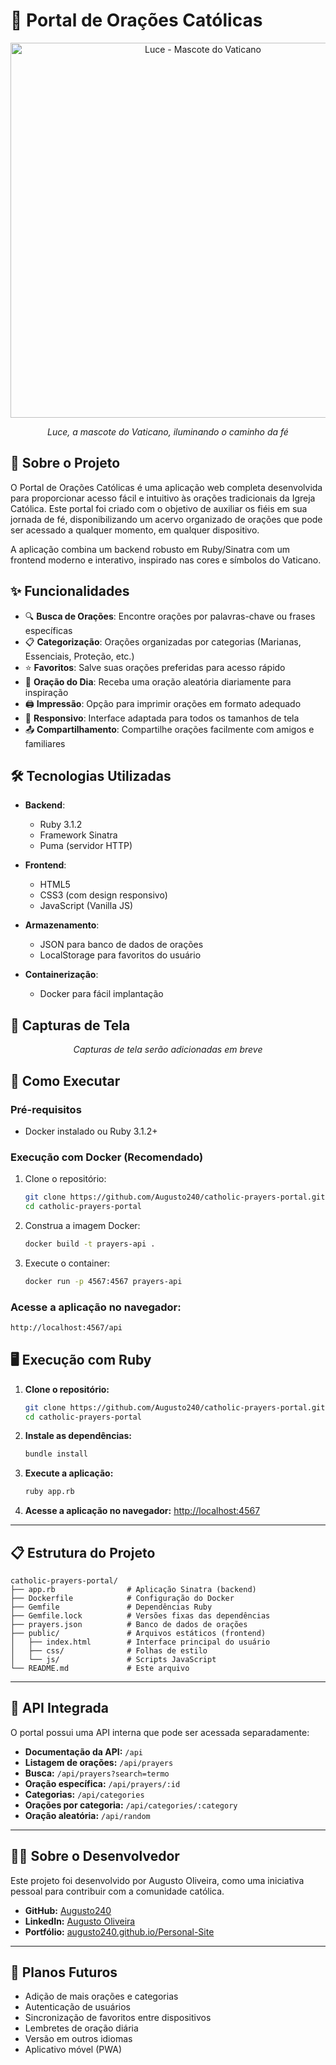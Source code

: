 # 🙏 Portal de Orações Católicas

<div align="center">
  <img src="https://www.tokyoweekender.com/wp-content/uploads/2024/10/Luce-Vatican-Mascot-2-1600x1067.jpg.webp" width="600" alt="Luce - Mascote do Vaticano">
  <p><em>Luce, a mascote do Vaticano, iluminando o caminho da fé</em></p>
</div>

## 📜 Sobre o Projeto

O Portal de Orações Católicas é uma aplicação web completa desenvolvida para proporcionar acesso fácil e intuitivo às orações tradicionais da Igreja Católica. Este portal foi criado com o objetivo de auxiliar os fiéis em sua jornada de fé, disponibilizando um acervo organizado de orações que pode ser acessado a qualquer momento, em qualquer dispositivo.

A aplicação combina um backend robusto em Ruby/Sinatra com um frontend moderno e interativo, inspirado nas cores e símbolos do Vaticano.

## ✨ Funcionalidades

- 🔍 **Busca de Orações**: Encontre orações por palavras-chave ou frases específicas
- 📋 **Categorização**: Orações organizadas por categorias (Marianas, Essenciais, Proteção, etc.)
- ⭐ **Favoritos**: Salve suas orações preferidas para acesso rápido
- 🔄 **Oração do Dia**: Receba uma oração aleatória diariamente para inspiração
- 🖨️ **Impressão**: Opção para imprimir orações em formato adequado
- 📱 **Responsivo**: Interface adaptada para todos os tamanhos de tela
- 📤 **Compartilhamento**: Compartilhe orações facilmente com amigos e familiares

## 🛠️ Tecnologias Utilizadas

- **Backend**: 
  - Ruby 3.1.2
  - Framework Sinatra
  - Puma (servidor HTTP)
  
- **Frontend**: 
  - HTML5
  - CSS3 (com design responsivo)
  - JavaScript (Vanilla JS)
  
- **Armazenamento**: 
  - JSON para banco de dados de orações
  - LocalStorage para favoritos do usuário
  
- **Containerização**: 
  - Docker para fácil implantação

## 📸 Capturas de Tela

<div align="center">
  <p><em>Capturas de tela serão adicionadas em breve</em></p>
</div>

## 🚀 Como Executar

### Pré-requisitos
- Docker instalado ou Ruby 3.1.2+

### Execução com Docker (Recomendado)
1. Clone o repositório:
   ```bash
   git clone https://github.com/Augusto240/catholic-prayers-portal.git
   cd catholic-prayers-portal

2. Construa a imagem Docker:
    ```bash
    docker build -t prayers-api .

3. Execute o container:
    ```bash
    docker run -p 4567:4567 prayers-api
### Acesse a aplicação no navegador:
```markdown
http://localhost:4567/api
```

## 🖥️ Execução com Ruby

1. **Clone o repositório:**
    ```bash
    git clone https://github.com/Augusto240/catholic-prayers-portal.git
    cd catholic-prayers-portal
    ```

2. **Instale as dependências:**
    ```bash
    bundle install
    ```

3. **Execute a aplicação:**
    ```bash
    ruby app.rb
    ```

4. **Acesse a aplicação no navegador:**
    [http://localhost:4567](http://localhost:4567)

---

## 📋 Estrutura do Projeto

```text
catholic-prayers-portal/
├── app.rb                # Aplicação Sinatra (backend)
├── Dockerfile            # Configuração do Docker
├── Gemfile               # Dependências Ruby
├── Gemfile.lock          # Versões fixas das dependências
├── prayers.json          # Banco de dados de orações
├── public/               # Arquivos estáticos (frontend)
│   ├── index.html        # Interface principal do usuário
│   ├── css/              # Folhas de estilo
│   └── js/               # Scripts JavaScript
└── README.md             # Este arquivo
```

---

## 🔄 API Integrada

O portal possui uma API interna que pode ser acessada separadamente:

- **Documentação da API:** `/api`
- **Listagem de orações:** `/api/prayers`
- **Busca:** `/api/prayers?search=termo`
- **Oração específica:** `/api/prayers/:id`
- **Categorias:** `/api/categories`
- **Orações por categoria:** `/api/categories/:category`
- **Oração aleatória:** `/api/random`

---

## 👨‍💻 Sobre o Desenvolvedor

Este projeto foi desenvolvido por Augusto Oliveira, como uma iniciativa pessoal para contribuir com a comunidade católica.

- **GitHub:** [Augusto240](https://github.com/Augusto240)
- **LinkedIn:** [Augusto Oliveira](https://www.linkedin.com/in/augusto-oliveira)
- **Portfólio:** [augusto240.github.io/Personal-Site](https://augusto240.github.io/Personal-Site)

---

## 📝 Planos Futuros

- Adição de mais orações e categorias
- Autenticação de usuários
- Sincronização de favoritos entre dispositivos
- Lembretes de oração diária
- Versão em outros idiomas
- Aplicativo móvel (PWA)
